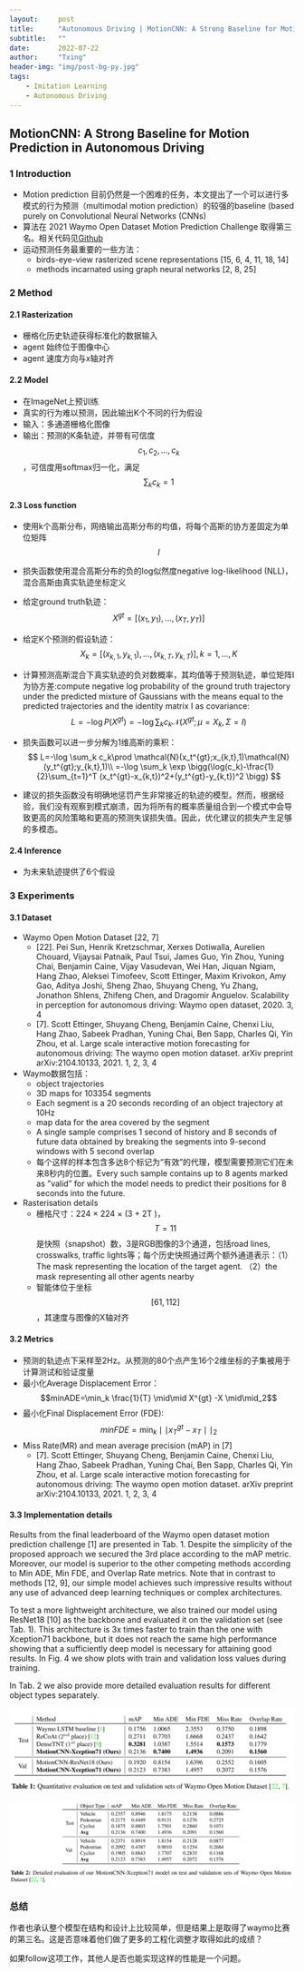 ```yaml
---
layout:     post
title:      "Autonomous Driving | MotionCNN: A Strong Baseline for Motion Prediction in Autonomous Driving (2022)"
subtitle:   ""
date:       2022-07-22
author:     "Txing"
header-img: "img/post-bg-py.jpg"
tags:
    - Imitation Learning
    - Autonomous Driving
---
```


## MotionCNN: A Strong Baseline for Motion Prediction in Autonomous Driving

### 1 Introduction

- Motion prediction 目前仍然是一个困难的任务，本文提出了一个可以进行多模式的行为预测（multimodal motion prediction）的较强的baseline (based purely on Convolutional Neural Networks
  (CNNs)  
- 算法在 2021 Waymo Open Dataset Motion Prediction Challenge 取得第三名。相关代码见[Github](https://github.com/kbrodt/waymo-motion-prediction-2021)
- 运动预测任务最重要的一些方法：
  - birds-eye-view rasterized scene representations [15, 6, 4, 11, 18, 14]
  - methods incarnated using graph neural networks [2, 8, 25]  

### 2 Method

#### 2.1 Rasterization

- 栅格化历史轨迹获得标准化的数据输入
- agent 始终位于图像中心
- agent 速度方向与x轴对齐

#### 2.2 Model

- 在ImageNet上预训练
- 真实的行为难以预测，因此输出K个不同的行为假设
- 输入：多通道栅格化图像
- 输出：预测的K条轨迹，并带有可信度$$c_1,c_2,...,c_k$$，可信度用softmax归一化，满足$$\sum_k c_k=1$$

#### 2.3 Loss function  

- 使用k个高斯分布，网络输出高斯分布的均值，将每个高斯的协方差固定为单位矩阵$$I$$

- 损失函数使用混合高斯分布的负的log似然度negative log-likelihood (NLL)，混合高斯由真实轨迹坐标定义  
- 给定ground truth轨迹：$$X^{gt}=[(x_1,y_1),...,(x_T,y_T)]$$
- 给定K个预测的假设轨迹：$$X_k=[(x_{k,1},y_{k,1}),...,(x_{k,T},y_{k,T})],k=1,...,K$$

- 计算预测高斯混合下真实轨迹的负对数概率，其均值等于预测轨迹，单位矩阵I为协方差:compute negative log probability of the ground truth trajectory under the predicted mixture of Gaussians with the means equal to the predicted trajectories and the identity matrix I as covariance: 
  $$
  L=-\log P(X^{gt})=-\log\sum_k c_k \mathcal{N}(X^{gt};\mu=X_k,\Sigma=I)
  $$

- 损失函数可以进一步分解为1维高斯的乘积：
  $$
  L=-\log \sum_k c_k\prod \mathcal{N}(x_t^{gt};x_{k,t},1)\mathcal{N}(y_t^{gt};y_{k,t},1)\\
  =-\log \sum_k \exp \bigg(\log(c_k)-\frac{1}{2}\sum_{t=1}^T (x_t^{gt}-x_{k,t})^2+(y_t^{gt}-y_{k,t})^2 \bigg)
  $$

- 建议的损失函数没有明确地惩罚产生非常接近的轨迹的模型。然而，根据经验，我们没有观察到模式崩溃，因为将所有的概率质量组合到一个模式中会导致更高的风险策略和更高的预测失误损失值。因此，优化建议的损失产生足够的多模态。

#### 2.4 Inference  

- 为未来轨迹提供了6个假设

### 3 Experiments  

#### 3.1 Dataset

- Waymo Open Motion Dataset [22, 7]  
  - [22]. Pei Sun, Henrik Kretzschmar, Xerxes Dotiwalla, Aurelien Chouard, Vijaysai Patnaik, Paul Tsui, James Guo, Yin Zhou, Yuning Chai, Benjamin Caine, Vijay Vasudevan, Wei Han, Jiquan Ngiam, Hang Zhao, Aleksei Timofeev, Scott Ettinger, Maxim Krivokon, Amy Gao, Aditya Joshi, Sheng Zhao, Shuyang Cheng, Yu Zhang, Jonathon Shlens, Zhifeng Chen, and Dragomir Anguelov. Scalability in perception for autonomous driving: Waymo open dataset, 2020. 3, 4  
  - [7]. Scott Ettinger, Shuyang Cheng, Benjamin Caine, Chenxi Liu, Hang Zhao, Sabeek Pradhan, Yuning Chai, Ben Sapp, Charles Qi, Yin Zhou, et al. Large scale interactive motion forecasting for autonomous driving: The waymo open motion dataset. arXiv preprint arXiv:2104.10133, 2021. 1, 2, 3, 4  
- Waymo数据包括：
  - object trajectories  
  - 3D maps for 103354 segments 
  - Each segment is a 20 seconds recording of an object trajectory at 10Hz  
  - map data for the area covered by the segment
  - A single sample comprises 1 second of history and 8 seconds of future data obtained by breaking the segments into 9-second windows with 5 second overlap  
  - 每个这样的样本包含多达8个标记为“有效”的代理，模型需要预测它们在未来8秒内的位置。Every such sample contains up to 8 agents marked as ”valid” for which the model needs to predict their positions for 8 seconds into the future.
- Rasterisation details  
  - 栅格尺寸：224 × 224 × (3 + 2T )，$$T=11$$​是快照（snapshot）数，3是RGB图像的3个通道，包括road lines, crosswalks, traffic lights等；每个历史快照通过两个额外通道表示：（1）The mask representing the location of the target agent. （2）the mask representing all other agents nearby  
  - 智能体位于坐标$$[61,112]$$，其速度与图像的X轴对齐

#### 3.2 Metrics

- 预测的轨迹点下采样至2Hz。从预测的80个点产生16个2维坐标的子集被用于计算测试和验证度量
- 最小化Average Displacement Error：$$minADE=\min_k \frac{1}{T} \mid\mid X^{gt} -X \mid\mid_2$$
- 最小化Final Displacement Error (FDE): $$minFDE=\min_k \mid\mid x_T^{gt}- x_T \mid\mid_2$$
- Miss Rate(MR) and mean average precision (mAP)  in [7]
  - [7]. Scott Ettinger, Shuyang Cheng, Benjamin Caine, Chenxi Liu, Hang Zhao, Sabeek Pradhan, Yuning Chai, Ben Sapp, Charles Qi, Yin Zhou, et al. Large scale interactive motion forecasting for autonomous driving: The waymo open motion dataset. arXiv preprint arXiv:2104.10133, 2021. 1, 2, 3, 4  

#### 3.3 Implementation details  

Results from the final leaderboard of the Waymo open dataset motion prediction challenge [1] are presented in Tab. 1. Despite the simplicity of the proposed approach we secured the 3rd place according to the mAP metric. Moreover, our model is superior to the other competing methods according to Min ADE, Min FDE, and Overlap Rate metrics. Note that in contrast to methods [12, 9], our simple model achieves such impressive results without any use of advanced deep learning techniques or complex architectures.

To test a more lightweight architecture, we also trained our model using ResNet18 [10] as the backbone and evaluated it on the validation set (see Tab. 1). This architecture is 3x times faster to train than the one with Xception71 backbone, but it does not reach the same high performance showing that a sufficiently deep model is necessary for attaining good results. In Fig. 4 we show plots with train and validation loss values during training. 

In Tab. 2 we also provide more detailed evaluation results for different object types separately.  

![Quantitative evaluation on test and validation sets of Waymo Open Motion Dataset](https://raw.githubusercontent.com/txing-casia/txing-casia.github.io/master/img/20220722-1.png)

 ![Detailed evaluation of our MotionCNN-Xception71 model on test and validation sets of Waymo Open Motion Dataset](https://raw.githubusercontent.com/txing-casia/txing-casia.github.io/master/img/20220722-2.png) 

### 总结

作者也承认整个模型在结构和设计上比较简单，但是结果上是取得了waymo比赛的第三名。这是否意味着他们做了更多的工程化调整才取得如此的成绩？

如果follow这项工作，其他人是否也能实现这样的性能是一个问题。



​	
